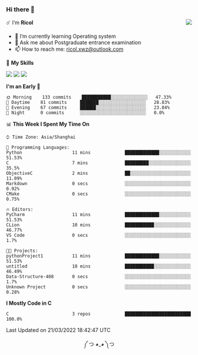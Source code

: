 ### Hi there 👋

<a href="#">
  <img align="right" src="https://github-readme-stats.vercel.app/api?username=Ricolxwz&count_private=true&show_icons=true&theme=prussian" />
</a>

☄️ I‘m **Ricol**

- 🌱 I’m currently learning Operating system
- 💬 Ask me about Postgraduate entrance examination
- 📫 How to reach me: ricol.xwz@outlook.com

🌟 **My Skills**

![](https://img.shields.io/badge/-Git-000000?style=flat-square&logo=git&logoColor=fff)
![](https://img.shields.io/badge/-C-3e74a2?style=flat-square&logo=C&logoColor=fff)
![](https://img.shields.io/badge/-Python-4fc08d?style=flat-square&logo=python&logoColor=fff)

<!--START_SECTION:waka-->
**I'm an Early 🐤** 

```text
🌞 Morning    133 commits    ███████████░░░░░░░░░░░░░░   47.33% 
🌆 Daytime    81 commits     ███████░░░░░░░░░░░░░░░░░░   28.83% 
🌃 Evening    67 commits     ██████░░░░░░░░░░░░░░░░░░░   23.84% 
🌙 Night      0 commits      ░░░░░░░░░░░░░░░░░░░░░░░░░   0.0%

```


📊 **This Week I Spent My Time On** 

```text
⌚︎ Time Zone: Asia/Shanghai

💬 Programming Languages: 
Python                   11 mins             █████████████░░░░░░░░░░░░   51.53% 
C                        7 mins              █████████░░░░░░░░░░░░░░░░   35.5% 
ObjectiveC               2 mins              ██░░░░░░░░░░░░░░░░░░░░░░░   11.09% 
Markdown                 0 secs              ░░░░░░░░░░░░░░░░░░░░░░░░░   0.92% 
CMake                    0 secs              ░░░░░░░░░░░░░░░░░░░░░░░░░   0.75%

🔥 Editors: 
PyCharm                  11 mins             █████████████░░░░░░░░░░░░   51.53% 
CLion                    10 mins             ███████████░░░░░░░░░░░░░░   46.77% 
VS Code                  0 secs              ░░░░░░░░░░░░░░░░░░░░░░░░░   1.7%

🐱‍💻 Projects: 
pythonProject1           11 mins             █████████████░░░░░░░░░░░░   51.53% 
untitled                 10 mins             ███████████░░░░░░░░░░░░░░   46.49% 
Data-Structure-408       0 secs              ░░░░░░░░░░░░░░░░░░░░░░░░░   1.7% 
Unknown Project          0 secs              ░░░░░░░░░░░░░░░░░░░░░░░░░   0.28%

```

**I Mostly Code in C** 

```text
C                        3 repos             █████████████████████████   100.0%

```



 Last Updated on 21/03/2022 18:42:47 UTC
<!--END_SECTION:waka-->

<div align="center">
༼ つ ◕_◕ ༽つ
</div>
